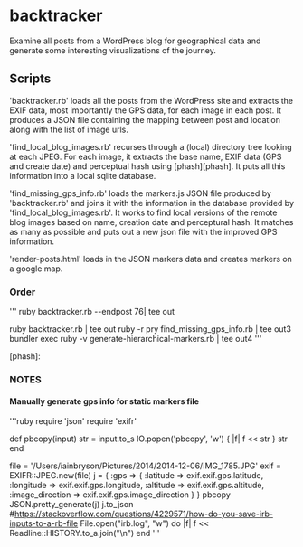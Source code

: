 # backtracker
Examine all posts from a WordPress blog for geographical data and generate some interesting visualizations of the journey.

## Scripts

'backtracker.rb' loads all the posts from the WordPress site and extracts the EXIF data, most importantly the GPS data, for each image in each post.  It produces a JSON file containing the mapping between post and location along with the list of image urls.

'find_local_blog_images.rb' recurses through a (local) directory tree looking at each JPEG.  For each image, it extracts the base name, EXIF data (GPS and create date) and perceptual hash using [phash][phash].  It puts all this information into a local sqlite database.

'find_missing_gps_info.rb' loads the markers.js JSON file produced by 'backtracker.rb' and joins it with the information in the database provided by 'find_local_blog_images.rb'.  It works to find local versions of the remote blog images based on name, creation date and perceptural hash.  It matches as many as possible and puts out a new json file with the improved GPS information.

'render-posts.html' loads in the JSON markers data and creates markers on a google map.

### Order

'''
ruby backtracker.rb --endpost 76| tee out


ruby backtracker.rb | tee out
ruby -r pry find_missing_gps_info.rb | tee out3
bundler exec ruby -v generate-hierarchical-markers.rb | tee out4
'''

[phash]:


### NOTES


#### Manually generate gps info for static markers file 

'''ruby
require 'json'
require 'exifr'

def pbcopy(input)
 str = input.to_s
 IO.popen('pbcopy', 'w') { |f| f << str }
 str
end

file = '/Users/iainbryson/Pictures/2014/2014-12-06/IMG_1785.JPG'
exif = EXIFR::JPEG.new(file)
j = {  :gps => {
    :latitude        => exif.exif.gps.latitude,
    :longitude       => exif.exif.gps.longitude,
    :altitude        => exif.exif.gps.altitude,
    :image_direction => exif.exif.gps.image_direction
 } }
pbcopy JSON.pretty_generate(j)
j.to_json
#https://stackoverflow.com/questions/4229571/how-do-you-save-irb-inputs-to-a-rb-file
File.open("irb.log", "w") do |f|
    f << Readline::HISTORY.to_a.join("\n")
end
'''
